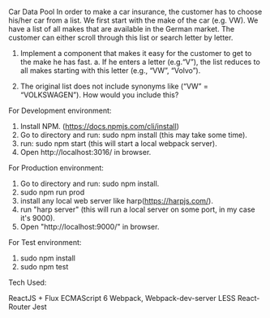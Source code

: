 Car Data Pool
In order to make a car insurance, the customer has to choose his/her car from a list. We first start with the make of the car (e.g. VW).
We have a list of all makes that are available in the German market. The customer can either scroll through this list or search letter by letter.

1. Implement a component that makes it easy for the customer to get to the make he has fast.
a. If he enters a letter (e.g.“V”), the list reduces to all makes
starting with this letter (e.g., “VW”, “Volvo”).

2. The original list does not include synonyms like (“VW” = “VOLKSWAGEN”). How would you include this?


For Development environment:
1. Install NPM. (https://docs.npmjs.com/cli/install)
2. Go to directory and run: sudo npm install (this may take some time).
3. run: sudo npm start (this will start a local webpack server).
4. Open http://localhost:3016/ in browser.

For Production environment:
1. Go to directory and run: sudo npm install.
2. sudo npm run prod
3. install any local web server like harp(https://harpjs.com/).
4. run "harp server" (this will run a local server on some port, in my case it's 9000).
5. Open "http://localhost:9000/" in browser.

For Test environment:
1. sudo npm install
2. sudo npm test


Tech Used:

ReactJS + Flux
ECMAScript 6
Webpack, Webpack-dev-server
LESS
React-Router
Jest


